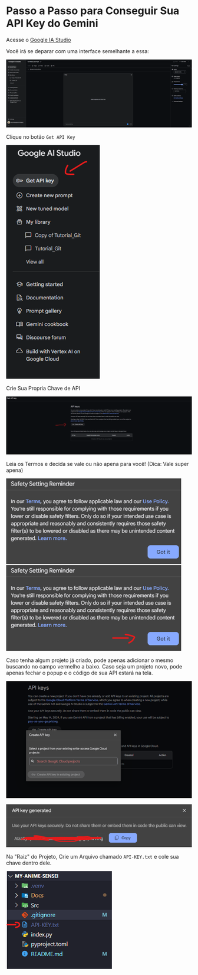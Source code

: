 # Passo a Passo para Conseguir Sua API Key do Gemini

Acesse o [Google IA Studio](https://aistudio.google.com/app/prompts/new_chat)

Você irá se deparar com uma interface semelhante a essa:

![Google IA Studio](images/01.png)

Clique no botão `Get API Key`

![Botão](images/02.png)

Crie Sua Propria Chave de API

![Botão](images/03.png)

Leia os Termos e decida se vale ou não apena para você! (Dica: Vale super apena)

![Botão](images/04.png)
![Botão](images/05.png)

Caso tenha algum projeto já criado, pode apenas adicionar o mesmo buscando no campo vermelho a baixo. Caso seja um projeto novo, pode apenas fechar o popup e o código de sua API estará na tela.

![Botão](images/06.png)

![Botão](images/07.png)

Na "Raiz" do Projeto, Crie um Arquivo chamado `API-KEY.txt` e cole sua chave dentro dele.

![Botão](images/08.png)
